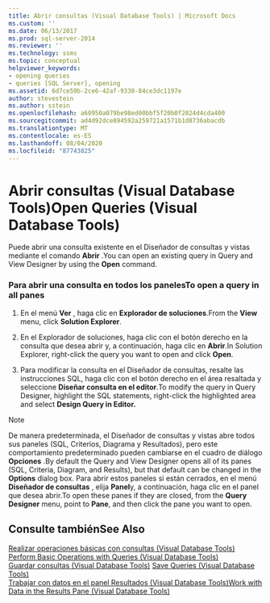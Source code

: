 ```yaml
---
title: Abrir consultas (Visual Database Tools) | Microsoft Docs
ms.custom: ''
ms.date: 06/13/2017
ms.prod: sql-server-2014
ms.reviewer: ''
ms.technology: ssms
ms.topic: conceptual
helpviewer_keywords:
- opening queries
- queries [SQL Server], opening
ms.assetid: 6d7ce59b-2ce6-42af-9330-84ce3dc1197e
author: stevestein
ms.author: sstein
ms.openlocfilehash: a60950a079be98ed00bbf5f20b0f2024d4cda400
ms.sourcegitcommit: ad4d92dce894592a259721a1571b1d8736abacdb
ms.translationtype: MT
ms.contentlocale: es-ES
ms.lasthandoff: 08/04/2020
ms.locfileid: "87743825"
---
```

# <a name="open-queries-visual-database-tools"></a><span data-ttu-id="e4fba-102">Abrir consultas (Visual Database Tools)</span><span class="sxs-lookup"><span data-stu-id="e4fba-102">Open Queries (Visual Database Tools)</span></span>
  <span data-ttu-id="e4fba-103">Puede abrir una consulta existente en el Diseñador de consultas y vistas mediante el comando **Abrir** .</span><span class="sxs-lookup"><span data-stu-id="e4fba-103">You can open an existing query in Query and View Designer by using the **Open** command.</span></span>  
  
### <a name="to-open-a-query-in-all-panes"></a><span data-ttu-id="e4fba-104">Para abrir una consulta en todos los paneles</span><span class="sxs-lookup"><span data-stu-id="e4fba-104">To open a query in all panes</span></span>  
  
1.  <span data-ttu-id="e4fba-105">En el menú **Ver** , haga clic en **Explorador de soluciones**.</span><span class="sxs-lookup"><span data-stu-id="e4fba-105">From the **View** menu, click **Solution Explorer**.</span></span>  
  
2.  <span data-ttu-id="e4fba-106">En el Explorador de soluciones, haga clic con el botón derecho en la consulta que desea abrir y, a continuación, haga clic en **Abrir**.</span><span class="sxs-lookup"><span data-stu-id="e4fba-106">In Solution Explorer, right-click the query you want to open and click **Open**.</span></span>  
  
3.  <span data-ttu-id="e4fba-107">Para modificar la consulta en el Diseñador de consultas, resalte las instrucciones SQL, haga clic con el botón derecho en el área resaltada y seleccione **Diseñar consulta en el editor**.</span><span class="sxs-lookup"><span data-stu-id="e4fba-107">To modify the query in Query Designer, highlight the SQL statements, right-click the highlighted area and select **Design Query in Editor.**</span></span>  
  
> [!NOTE]  
>  <span data-ttu-id="e4fba-108">De manera predeterminada, el Diseñador de consultas y vistas abre todos sus paneles (SQL, Criterios, Diagrama y Resultados), pero este comportamiento predeterminado pueden cambiarse en el cuadro de diálogo **Opciones** .</span><span class="sxs-lookup"><span data-stu-id="e4fba-108">By default the Query and View Designer opens all of its panes (SQL, Criteria, Diagram, and Results), but that default can be changed in the **Options** dialog box.</span></span> <span data-ttu-id="e4fba-109">Para abrir estos paneles si están cerrados, en el menú **Diseñador de consultas** , elija **Panel**y, a continuación, haga clic en el panel que desea abrir.</span><span class="sxs-lookup"><span data-stu-id="e4fba-109">To open these panes if they are closed, from the **Query Designer** menu, point to **Pane**, and then click the pane you want to open.</span></span>  
  
## <a name="see-also"></a><span data-ttu-id="e4fba-110">Consulte también</span><span class="sxs-lookup"><span data-stu-id="e4fba-110">See Also</span></span>  
 <span data-ttu-id="e4fba-111">[Realizar operaciones básicas con consultas &#40;Visual Database Tools&#41;](visual-database-tools.md) </span><span class="sxs-lookup"><span data-stu-id="e4fba-111">[Perform Basic Operations with Queries &#40;Visual Database Tools&#41;](visual-database-tools.md) </span></span>  
 <span data-ttu-id="e4fba-112">[Guardar consultas &#40;Visual Database Tools&#41;](save-queries-visual-database-tools.md) </span><span class="sxs-lookup"><span data-stu-id="e4fba-112">[Save Queries &#40;Visual Database Tools&#41;](save-queries-visual-database-tools.md) </span></span>  
 [<span data-ttu-id="e4fba-113">Trabajar con datos en el panel Resultados &#40;Visual Database Tools&#41;</span><span class="sxs-lookup"><span data-stu-id="e4fba-113">Work with Data in the Results Pane &#40;Visual Database Tools&#41;</span></span>](results-pane-visual-database-tools.md)  
  
  
